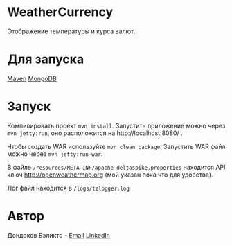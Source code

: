 WeatherCurrency
==============

Отображение температуры и курса валют.

Для запуска
========

[Maven](https://maven.apache.org/)
[MongoDB](https://www.mongodb.com/)

Запуск
========

Компилировать проект ```mvn install```.
Запустить приложение можно через ```mvn jetty:run```, оно расположится на http://localhost:8080/ .

Чтобы создать WAR используйте ```mvn clean package```.
Запустить WAR файл можно через ```mvn jetty:run-war```.

В файле ```/resources/META-INF/apache-deltaspike.properties``` находится API ключ http://openweathermap.org (мой указан пока что для удобства).

Лог файл находится в ```/logs/tzlogger.log```

Автор
========
Дондоков Бэликто - [Email](mailto:zulek24@gmail.com) [LinkedIn](https://www.linkedin.com/in/belikto-dondokov/)
